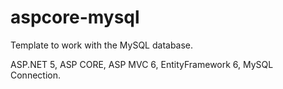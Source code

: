 # aspcore-mysql
Template to work with the MySQL database. 

ASP.NET 5, ASP CORE, ASP MVC 6, EntityFramework 6, MySQL Connection.
